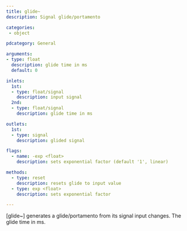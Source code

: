 ```yaml
---
title: glide~
description: Signal glide/portamento

categories:
 - object

pdcategory: General

arguments:
- type: float
  description: glide time in ms
  default: 0

inlets:
  1st:
  - type: float/signal
    description: input signal
  2nd:
  - type: float/signal
    description: glide time in ms

outlets:
  1st:
  - type: signal
    description: glided signal

flags:
  - name: -exp <float>
    description: sets exponential factor (default '1', linear)

methods:
  - type: reset
    description: resets glide to input value
  - type: exp <float>
    description: sets exponential factor

---
```


[glide~] generates a glide/portamento from its signal input changes. The glide time in ms.

